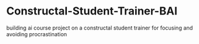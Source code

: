 # Constructal-Student-Trainer-BAI
building ai course project on a constructal student trainer for focusing and avoiding procrastination

